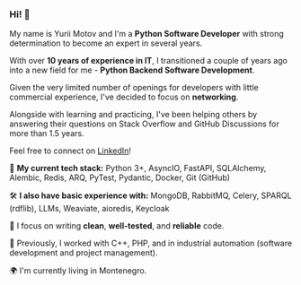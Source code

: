 ### Hi! 👋

My name is Yurii Motov and I'm a **Python Software Developer** with strong determination to become an expert in several years.

With over **10 years of experience in IT**, I transitioned a couple of years ago into a new field for me - **Python Backend Software Development**.

Given the very limited number of openings for developers with little commercial experience, I've decided to focus on **networking**.

Alongside with learning and practicing, I've been helping others by answering their questions on Stack Overflow and GitHub Discussions for more than 1.5 years.

Feel free to connect on [LinkedIn](https://www.linkedin.com/in/yurii-motov/)!

🧰 **My current tech stack:** Python 3+, AsyncIO, FastAPI, SQLAlchemy, Alembic, Redis, ARQ, PyTest, Pydantic, Docker, Git (GitHub)

🛠️ **I also have basic experience with:** MongoDB, RabbitMQ, Celery, SPARQL (rdflib), LLMs, Weaviate, aioredis, Keycloak

🎯 I focus on writing **clean**, **well-tested**, and **reliable** code.

💼 Previously, I worked with C++, PHP, and in industrial automation (software development and project management).

🌍 I'm currently living in Montenegro.
